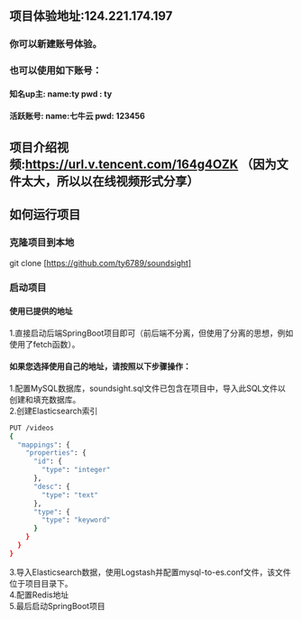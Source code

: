 ## 项目体验地址:124.221.174.197
### 你可以新建账号体验。
### 也可以使用如下账号：
#### 知名up主: name:ty pwd : ty
#### 活跃账号: name:七牛云 pwd: 123456
## 项目介绍视频:https://url.v.tencent.com/164g4OZK （因为文件太大，所以以在线视频形式分享）
## 如何运行项目
### 克隆项目到本地
git clone [https://github.com/ty6789/soundsight]

### 启动项目

#### 使用已提供的地址
1.直接启动后端SpringBoot项目即可（前后端不分离，但使用了分离的思想，例如使用了fetch函数）。

#### 如果您选择使用自己的地址，请按照以下步骤操作：
1.配置MySQL数据库，soundsight.sql文件已包含在项目中，导入此SQL文件以创建和填充数据库。  
2.创建Elasticsearch索引
```bash
PUT /videos
{
  "mappings": {
    "properties": {
      "id": {
        "type": "integer"
      },
      "desc": {
        "type": "text"
      },
      "type": {
        "type": "keyword"
      }
    }
  }
}
```
3.导入Elasticsearch数据，使用Logstash并配置mysql-to-es.conf文件，该文件位于项目目录下。  
4.配置Redis地址  
5.最后启动SpringBoot项目


